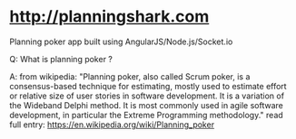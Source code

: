 http://planningshark.com
=============

Planning poker app built using AngularJS/Node.js/Socket.io

Q: What is planning poker ?  

A: from wikipedia: "Planning poker, also called Scrum poker, is a consensus-based technique for estimating, mostly used to estimate effort or relative size of user stories in software development. It is a variation of the Wideband Delphi method. It is most commonly used in agile software development, in particular the Extreme Programming methodology."
read full entry: https://en.wikipedia.org/wiki/Planning_poker
